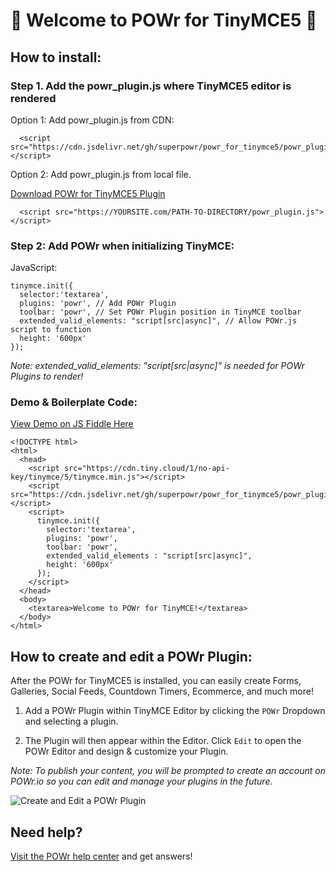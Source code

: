 # 🎉 Welcome to POWr for TinyMCE5 🎉

## How to install:

### Step 1. Add the powr_plugin.js where TinyMCE5 editor is rendered

Option 1: Add powr_plugin.js from CDN:

      <script src="https://cdn.jsdelivr.net/gh/superpowr/powr_for_tinymce5/powr_plugin.js"></script>

Option 2: Add powr_plugin.js from local file.

[Download POWr for TinyMCE5 Plugin](https://cdn.jsdelivr.net/gh/superpowr/powr_for_tinymce5/powr_plugin.js)

      <script src="https://YOURSITE.com/PATH-TO-DIRECTORY/powr_plugin.js"></script>


### Step 2: Add POWr when initializing TinyMCE:
JavaScript:

    tinymce.init({
      selector:'textarea',
      plugins: 'powr', // Add POWr Plugin
      toolbar: 'powr', // Set POWr Plugin position in TinyMCE toolbar
      extended_valid_elements: "script[src|async]", // Allow POWr.js script to function
      height: '600px'
    });

*Note: extended_valid_elements: "script[src|async]" is needed for POWr Plugins to render!*

### Demo & Boilerplate Code:

[View Demo on JS Fiddle Here](https://jsfiddle.net/1k6p8hzu/)

    <!DOCTYPE html>
    <html>
      <head>
        <script src="https://cdn.tiny.cloud/1/no-api-key/tinymce/5/tinymce.min.js"></script>
        <script src="https://cdn.jsdelivr.net/gh/superpowr/powr_for_tinymce5/powr_plugin.js"></script>
        <script>
          tinymce.init({
            selector:'textarea',
            plugins: 'powr',
            toolbar: 'powr',
            extended_valid_elements : "script[src|async]",
            height: '600px'
          });
        </script>
      </head>
      <body>
        <textarea>Welcome to POWr for TinyMCE!</textarea>
      </body>
    </html>


## How to create and edit a POWr Plugin:

After the POWr for TinyMCE5 is installed, you can easily create Forms, Galleries, Social Feeds, Countdown Timers, Ecommerce, and much more!

1. Add a POWr Plugin within TinyMCE Editor by clicking the `POWr` Dropdown and selecting a plugin.

2. The Plugin  will then appear within the Editor. Click `Edit` to open the POWr Editor and design & customize your Plugin.

*Note: To publish your content, you will be prompted to create an account on POWr.io so you can edit and manage your plugins in the future.*

![Create and Edit a POWr Plugin](https://powr.s3-us-west-1.amazonaws.com/email+gifs++/On+page+edit "Create and Edit a POWr Plugin")

## Need help?
[Visit the POWr help center](https://www.powr.io/knowledge-base) and get answers!
